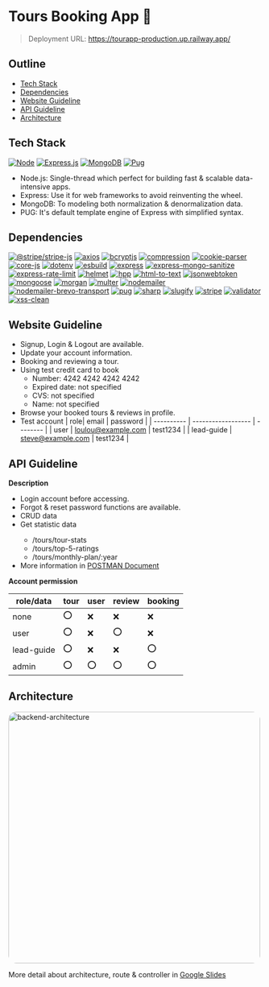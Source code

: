 # Tours Booking App 🥾

> Deployment URL: https://tourapp-production.up.railway.app/

## Outline

- [Tech Stack](#Tech-Stack)
- [Dependencies](#Dependencies)
- [Website Guideline](#Website-Guideline)
- [API Guideline](#API-Guideline)
- [Architecture](#Architecture)

## Tech Stack

[![Node](https://img.shields.io/badge/Node.js-43853D.svg?logo=node.js&logoColor=white)](https://nodejs.org/docs/latest/api/)
[![Express.js](https://img.shields.io/badge/express.js-%23404d59.svg?style=for-the-badge&logo=express&logoColor=%2361DAFB)](https://expressjs.com/)
[![MongoDB](https://img.shields.io/badge/MongoDB-4ea94b.svg?logo=mongodb&logoColor=white)](https://www.mongodb.com/docs/)
[![Pug](https://img.shields.io/badge/Pug-FFF?style=for-the-badge&logo=pug&logoColor=A86454)](https://pugjs.org/api/getting-started.html)

- Node.js: Single-thread which perfect for building fast & scalable data-intensive apps.
- Express: Use it for web frameworks to avoid reinventing the wheel.
- MongoDB: To modeling both normalization & denormalization data.
- PUG: It's default template engine of Express with simplified syntax.

## Dependencies

[![@stripe/stripe-js](https://img.shields.io/badge/@stripe/stripe--js-%5E4.4.0-blue)](https://stripe.com/docs/js)
[![axios](https://img.shields.io/badge/axios-%5E1.7.5-blue)](https://axios-http.com/docs/intro)
[![bcryptjs](https://img.shields.io/badge/bcryptjs-%5E2.4.3-blue)](https://github.com/dcodeIO/bcrypt.js)
[![compression](https://img.shields.io/badge/compression-%5E1.7.4-blue)](https://github.com/expressjs/compression)
[![cookie-parser](https://img.shields.io/badge/cookie--parser-%5E1.4.6-blue)](https://github.com/expressjs/cookie-parser)
[![core-js](https://img.shields.io/badge/core--js-%5E3.38.1-blue)](https://github.com/zloirock/core-js)
[![dotenv](https://img.shields.io/badge/dotenv-%5E16.4.5-blue)](https://github.com/motdotla/dotenv)
[![esbuild](https://img.shields.io/badge/esbuild-0.23.1-blue)](https://esbuild.github.io/)
[![express](https://img.shields.io/badge/express-%5E4.19.2-blue)](https://expressjs.com/)
[![express-mongo-sanitize](https://img.shields.io/badge/express--mongo--sanitize-%5E2.2.0-blue)](https://github.com/fiznool/express-mongo-sanitize)
[![express-rate-limit](https://img.shields.io/badge/express--rate--limit-%5E7.4.0-blue)](https://github.com/nfriedly/express-rate-limit)
[![helmet](https://img.shields.io/badge/helmet-%5E3.16.0-blue)](https://helmetjs.github.io/)
[![hpp](https://img.shields.io/badge/hpp-%5E0.2.3-blue)](https://github.com/analog-nico/hpp)
[![html-to-text](https://img.shields.io/badge/html--to--text-%5E9.0.5-blue)](https://github.com/html-to-text/node-html-to-text)
[![jsonwebtoken](https://img.shields.io/badge/jsonwebtoken-%5E9.0.2-blue)](https://github.com/auth0/node-jsonwebtoken)
[![mongoose](https://img.shields.io/badge/mongoose-%5E8.0.0-blue)](https://mongoosejs.com/)
[![morgan](https://img.shields.io/badge/morgan-%5E1.10.0-blue)](https://github.com/expressjs/morgan)
[![multer](https://img.shields.io/badge/multer-%5E1.4.5--lts.1-blue)](https://github.com/expressjs/multer)
[![nodemailer](https://img.shields.io/badge/nodemailer-%5E6.9.14-blue)](https://nodemailer.com/about/)
[![nodemailer-brevo-transport](https://img.shields.io/badge/nodemailer--brevo--transport-%5E2.1.0-blue)](https://github.com/leoditomi/nodemailer-brevo-transport)
[![pug](https://img.shields.io/badge/pug-%5E3.0.3-blue)](https://pugjs.org/api/getting-started.html)
[![sharp](https://img.shields.io/badge/sharp-%5E0.32.6-blue)](https://sharp.pixelplumbing.com/)
[![slugify](https://img.shields.io/badge/slugify-%5E1.6.6-blue)](https://github.com/simov/slugify)
[![stripe](https://img.shields.io/badge/stripe-%5E16.10.0-blue)](https://stripe.com/docs/api)
[![validator](https://img.shields.io/badge/validator-%5E13.12.0-blue)](https://github.com/validatorjs/validator.js)
[![xss-clean](https://img.shields.io/badge/xss--clean-%5E0.1.4-blue)](https://github.com/jsonmaur/xss-clean)

## Website Guideline

- Signup, Login & Logout are available.
- Update your account information.
- Booking and reviewing a tour.
- Using test credit card to book
  - Number: 4242 4242 4242 4242
  - Expired date: not specified
  - CVS: not specified
  - Name: not specified
- Browse your booked tours & reviews in profile.
- Test account
  | role| email | password |
  | ---------- | ------------------ | -------- |
  | user | loulou@example.com | test1234 |
  | lead-guide | steve@example.com | test1234 |

## API Guideline

**Description**

<ul>
  <li>Login account before accessing.</li>
  <li>Forgot & reset password functions are available.</li>
  <li>CRUD data</li>
  <li>Get statistic data</li>
  <ul>
    <li>/tours/tour-stats</li>
    <li>/tours/top-5-ratings</li>
    <li>/tours/monthly-plan/:year</li>
  </ul>
  <li>More information in <a href="https://documenter.getpostman.com/view/36501836/2sA3s4jq31">POSTMAN Document</a></li>
</ul>

**Account permission**

| role/data  | tour | user | review | booking |
| ---------- | ---- | ---- | ------ | ------- |
| none       | ⭕   | ❌   | ❌     | ❌      |
| user       | ⭕   | ❌   | ⭕     | ❌      |
| lead-guide | ⭕   | ❌   | ❌     | ⭕      |
| admin      | ⭕   | ⭕   | ⭕     | ⭕      |

## Architecture

<img src="https://i.imgur.com/0yhmQE0.jpeg" alt="backend-architecture" style="width:500px; border-radius:1rem"/>

More detail about architecture, route & controller in [Google Slides](https://docs.google.com/presentation/d/1vbWrbmMSBvz7IPGzZsJV-0RqM1A33D0N/edit?usp=sharing&ouid=106614175441136000865&rtpof=true&sd=true)

